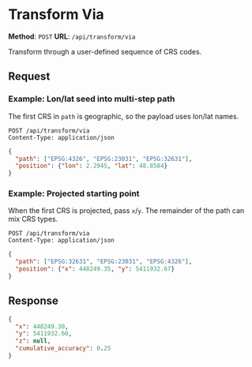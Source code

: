 # Transform Via

**Method**: `POST`
**URL**: `/api/transform/via`

Transform through a user-defined sequence of CRS codes.

## Request

### Example: Lon/lat seed into multi-step path
The first CRS in `path` is geographic, so the payload uses lon/lat names.

```http
POST /api/transform/via
Content-Type: application/json
```

```json
{
  "path": ["EPSG:4326", "EPSG:23031", "EPSG:32631"],
  "position": {"lon": 2.2945, "lat": 48.8584}
}
```

### Example: Projected starting point
When the first CRS is projected, pass `x`/`y`. The remainder of the path can mix CRS types.

```http
POST /api/transform/via
Content-Type: application/json
```

```json
{
  "path": ["EPSG:32631", "EPSG:23031", "EPSG:4326"],
  "position": {"x": 448249.35, "y": 5411932.67}
}
```

## Response
```json
{
  "x": 448249.30,
  "y": 5411932.60,
  "z": null,
  "cumulative_accuracy": 0.25
}
```
